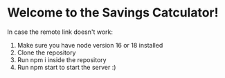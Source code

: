 # Welcome to the Savings Catculator!
In case the remote link doesn't work:
1. Make sure you have node version 16 or 18 installed
2. Clone the repository
3. Run npm i inside the repository
4. Run npm start to start the server :)
